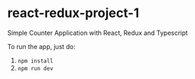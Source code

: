 # react-redux-project-1
Simple Counter Application with React, Redux and Typescript

To run the app, just do:

1. `npm install`
1. `npm run dev`
